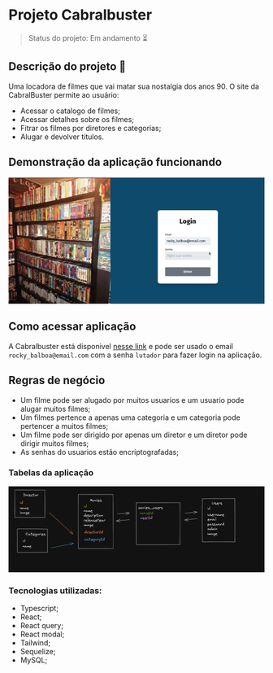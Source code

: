 # Projeto Cabralbuster

> Status do projeto: Em andamento ⏳


## Descrição do projeto :dvd:

Uma locadora de filmes que vai matar sua nostalgia dos anos 90.
O site da CabralBuster permite ao usuário:
- Acessar o catalogo de filmes;
- Acessar detalhes sobre os filmes;
- Fitrar os filmes por diretores e categorias;
- Alugar e devolver títulos.


## Demonstração da aplicação funcionando

![gravacao-cabralbuster-funcionando](cabralbuster2.0.gif)

## Como acessar aplicação

A Cabralbuster está disponivel [nesse link](https://cabralbuster.vercel.app/) e pode ser usado o email `rocky_balboa@email.com` com a senha `lutador` para fazer login na aplicação.

## Regras de negócio

- Um filme pode ser alugado por muitos usuarios e um usuario pode alugar muitos filmes;
- Um filmes pertence a apenas uma categoria e um categoria pode pertencer a muitos filmes;
- Um filme pode ser dirigido por apenas um diretor e um diretor pode dirigir muitos filmes;
- As senhas do usuarios estão encriptografadas;

### Tabelas da aplicação

![tabelas_da_aplicação](tabelas_da_aplicação.png)
### Tecnologias utilizadas:
- Typescript; 
- React; 
- React query;
- React modal; 
- Tailwind; 
- Sequelize; 
- MySQL; 

